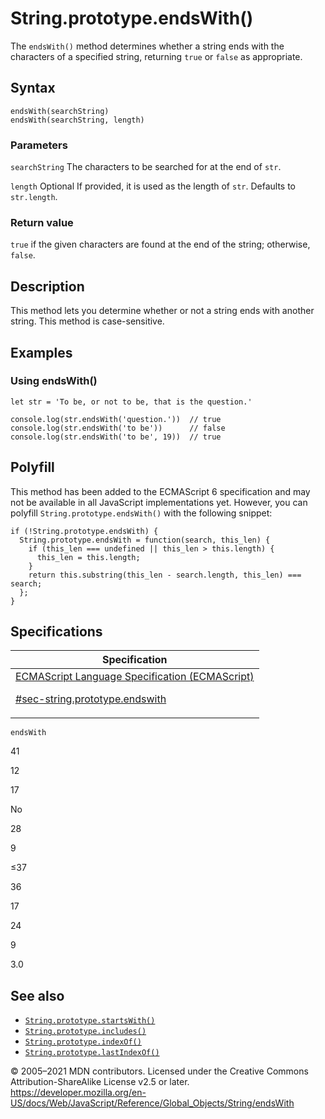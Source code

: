 # String.prototype.endsWith()

The `endsWith()` method determines whether a string ends with the characters of a specified string, returning `true` or `false` as appropriate.

## Syntax

    endsWith(searchString)
    endsWith(searchString, length)

### Parameters

`searchString`
The characters to be searched for at the end of `str`.

`length` <span class="badge inline optional">Optional</span>
If provided, it is used as the length of `str`. Defaults to `str.length`.

### Return value

`true` if the given characters are found at the end of the string; otherwise, `false`.

## Description

This method lets you determine whether or not a string ends with another string. This method is case-sensitive.

## Examples

### Using endsWith()

    let str = 'To be, or not to be, that is the question.'

    console.log(str.endsWith('question.'))  // true
    console.log(str.endsWith('to be'))      // false
    console.log(str.endsWith('to be', 19))  // true

## Polyfill

This method has been added to the ECMAScript 6 specification and may not be available in all JavaScript implementations yet. However, you can polyfill `String.prototype.endsWith()` with the following snippet:

    if (!String.prototype.endsWith) {
      String.prototype.endsWith = function(search, this_len) {
        if (this_len === undefined || this_len > this.length) {
          this_len = this.length;
        }
        return this.substring(this_len - search.length, this_len) === search;
      };
    }

## Specifications

<table>
<thead>
<tr class="header">
<th>Specification</th>
</tr>
</thead>
<tbody>
<tr class="odd">
<td>
<a href="https://tc39.es/ecma262/#sec-string.prototype.endswith">ECMAScript Language Specification (ECMAScript)
<br/>

<span class="small">#sec-string.prototype.endswith</span>
</a>
</td>
</tr>
</tbody>
</table>

`endsWith`

41

12

17

No

28

9

≤37

36

17

24

9

3.0

## See also

-   [`String.prototype.startsWith()`](startswith)
-   [`String.prototype.includes()`](includes)
-   [`String.prototype.indexOf()`](indexof)
-   [`String.prototype.lastIndexOf()`](lastindexof)

© 2005–2021 MDN contributors.
Licensed under the Creative Commons Attribution-ShareAlike License v2.5 or later.
<a href="https://developer.mozilla.org/en-US/docs/Web/JavaScript/Reference/Global_Objects/String/endsWith" class="_attribution-link">https://developer.mozilla.org/en-US/docs/Web/JavaScript/Reference/Global_Objects/String/endsWith</a>
